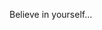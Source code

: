 Believe in yourself...
<!---
mukherjeeuttio/mukherjeeuttio is a ✨ special ✨ repository because its `README.md` (this file) appears on your GitHub profile.
You can click the Preview link to take a look at your changes.
--->

